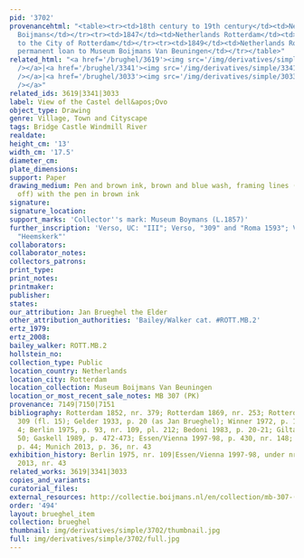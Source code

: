 ```yaml
---
pid: '3702'
provenancehtml: "<table><tr><td>18th century to 19th century</td><td>Netherlands Utrecht</td><td>F.J.O.
  Boijmans</td></tr><tr><td>1847</td><td>Netherlands Rotterdam</td><td>Bequeathed
  to the City of Rotterdam</td></tr><tr><td>1849</td><td>Netherlands Rotterdam</td><td>On
  permanent loan to Museum Boijmans Van Beuningen</td></tr></table>"
related_html: "<a href='/brughel/3619'><img src='/img/derivatives/simple/3619/thumbnail.jpg'
  /></a>|<a href='/brughel/3341'><img src='/img/derivatives/simple/3341/thumbnail.jpg'
  /></a>|<a href='/brughel/3033'><img src='/img/derivatives/simple/3033/thumbnail.jpg'
  /></a>"
related_ids: 3619|3341|3033
label: View of the Castel dell&apos;Ovo
object_type: Drawing
genre: Village, Town and Cityscape
tags: Bridge Castle Windmill River
realdate:
height_cm: '13'
width_cm: '17.5'
diameter_cm:
plate_dimensions:
support: Paper
drawing_medium: Pen and brown ink, brown and blue wash, framing lines (partially cut
  off) with the pen in brown ink
signature:
signature_location:
support_marks: 'Collector''s mark: Museum Boymans (L.1857)'
further_inscription: 'Verso, UC: "III"; Verso, "309" and "Roma 1593"; Verso, left:
  "Heemskerk"'
collaborators:
collaborator_notes:
collectors_patrons:
print_type:
print_notes:
printmaker:
publisher:
states:
our_attribution: Jan Brueghel the Elder
other_attribution_authorities: 'Bailey/Walker cat. #ROTT.MB.2'
ertz_1979:
ertz_2008:
bailey_walker: ROTT.MB.2
hollstein_no:
collection_type: Public
location_country: Netherlands
location_city: Rotterdam
location_collection: Museum Boijmans Van Beuningen
location_or_most_recent_sale_notes: MB 307 (PK)
provenance: 7149|7150|7151
bibliography: Rotterdam 1852, nr. 379; Rotterdam 1869, nr. 253; Rotterdam 1901, nr.
  309 (fl. 15); Gelder 1933, p. 20 (as Jan Brueghel); Winner 1972, p. 126, 144, fig.
  4; Berlin 1975, p. 93, nr. 109, pl. 212; Bedoni 1983, p. 20-21; Giltaij 1988, nr.
  50; Gaskell 1989, p. 472-473; Essen/Vienna 1997-98, p. 430, nr. 148; Ruby 1999,
  p. 44; Munich 2013, p. 36, nr. 43
exhibition_history: Berlin 1975, nr. 109|Essen/Vienna 1997-98, under nr. 148|Munich
  2013, nr. 43
related_works: 3619|3341|3033
copies_and_variants:
curatorial_files:
external_resources: http://collectie.boijmans.nl/en/collection/mb-307-(pk)
order: '494'
layout: brueghel_item
collection: brueghel
thumbnail: img/derivatives/simple/3702/thumbnail.jpg
full: img/derivatives/simple/3702/full.jpg
---
```

